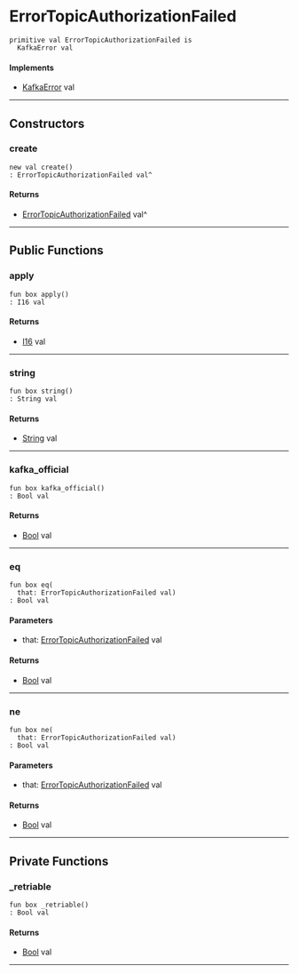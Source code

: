 # ErrorTopicAuthorizationFailed

```pony
primitive val ErrorTopicAuthorizationFailed is
  KafkaError val
```

#### Implements

* [KafkaError](pony-kafka-KafkaError) val

---

## Constructors

### create

```pony
new val create()
: ErrorTopicAuthorizationFailed val^
```

#### Returns

* [ErrorTopicAuthorizationFailed](pony-kafka-ErrorTopicAuthorizationFailed) val^

---

## Public Functions

### apply

```pony
fun box apply()
: I16 val
```

#### Returns

* [I16](builtin-I16) val

---

### string

```pony
fun box string()
: String val
```

#### Returns

* [String](builtin-String) val

---

### kafka_official

```pony
fun box kafka_official()
: Bool val
```

#### Returns

* [Bool](builtin-Bool) val

---

### eq

```pony
fun box eq(
  that: ErrorTopicAuthorizationFailed val)
: Bool val
```
#### Parameters

*   that: [ErrorTopicAuthorizationFailed](pony-kafka-ErrorTopicAuthorizationFailed) val

#### Returns

* [Bool](builtin-Bool) val

---

### ne

```pony
fun box ne(
  that: ErrorTopicAuthorizationFailed val)
: Bool val
```
#### Parameters

*   that: [ErrorTopicAuthorizationFailed](pony-kafka-ErrorTopicAuthorizationFailed) val

#### Returns

* [Bool](builtin-Bool) val

---

## Private Functions

### _retriable

```pony
fun box _retriable()
: Bool val
```

#### Returns

* [Bool](builtin-Bool) val

---

